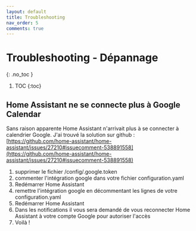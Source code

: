 ```yaml
---
layout: default
title: Troubleshooting
nav_order: 5
comments: true
---
```


# Troubleshooting - Dépannage
{: .no_toc }

1. TOC
{:toc}


## Home Assistant ne se connecte plus à Google Calendar

Sans raison apparente Home Assistant n'arrivait plus à se connecter à calendrier Google.
J'ai trouvé la solution sur github : [https://github.com/home-assistant/home-assistant/issues/27210#issuecomment-538891558](https://github.com/home-assistant/home-assistant/issues/27210#issuecomment-538891558)

1. supprimer le fichier /config/.google.token
2. commenter l'intégration google dans votre fichier configuration.yaml
3. Redémarrer Home Assistant
4. remettre l'intégration google en décommentant les lignes de votre configuration.yaml
5. Redémarrer Home Assistant
6. Dans les notifications il vous sera demandé de vous reconnecter Home Assistant à votre compte Google pour autoriser l'accès
7. Voilà !
